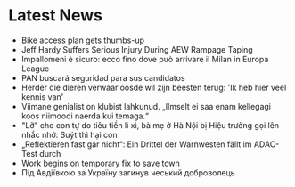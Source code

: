 # Latest News
-  Bike access plan gets thumbs-up
-  Jeff Hardy Suffers Serious Injury During AEW Rampage Taping
-  Impallomeni è sicuro: ecco fino dove può arrivare il Milan in Europa League
-  PAN buscará seguridad para sus candidatos
-  Herder die dieren verwaarloosde wil zijn beesten terug: 'Ik heb hier veel kennis van'
-  Viimane genialist on klubist lahkunud. „Ilmselt ei saa enam kellegagi koos niimoodi naerda kui temaga.“
-  "Lỡ" cho con tự do tiêu tiền lì xì, bà mẹ ở Hà Nội bị Hiệu trưởng gọi lên nhắc nhở: Suýt thì hại con
-  „Reflektieren fast gar nicht“: Ein Drittel der Warnwesten fällt im ADAC-Test durch
-  Work begins on temporary fix to save town
-  Під Авдіївкою за Україну загинув чеський доброволець
